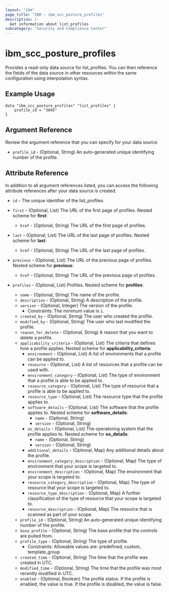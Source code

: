 ```yaml
---
layout: "ibm"
page_title: "IBM : ibm_scc_posture_profiles"
description: |-
  Get information about list_profiles
subcategory: "Security and Compliance Center"
---
```


# ibm_scc_posture_profiles

Provides a read-only data source for list_profiles. You can then reference the fields of the data source in other resources within the same configuration using interpolation syntax.

## Example Usage

```hcl
data "ibm_scc_posture_profiles" "list_profiles" {
	profile_id = "3045"
}
```

## Argument Reference

Review the argument reference that you can specify for your data source.

* `profile_id` - (Optional, String) An auto-generated unique identifying number of the profile.

## Attribute Reference

In addition to all argument references listed, you can access the following attribute references after your data source is created.

* `id` - The unique identifier of the list_profiles.
* `first` - (Optional, List) The URL of the first page of profiles.
Nested scheme for **first**:
	* `href` - (Optional, String) The URL of the first page of profiles.

* `last` - (Optional, List) The URL of the last page of profiles.
Nested scheme for **last**:
	* `href` - (Optional, String) The URL of the last page of profiles.

* `previous` - (Optional, List) The URL of the previous page of profiles.
Nested scheme for **previous**:
	* `href` - (Optional, String) The URL of the previous page of profiles.

* `profiles` - (Optional, List) Profiles.
Nested scheme for **profiles**:
	* `name` - (Optional, String) The name of the profile.
	* `description` - (Optional, String) A description of the profile.
	* `version` - (Optional, Integer) The version of the profile.
	  * Constraints: The minimum value is `1`.
	* `created_by` - (Optional, String) The user who created the profile.
	* `modified_by` - (Optional, String) The user who last modified the profile.
	* `reason_for_delete` - (Optional, String) A reason that you want to delete a profile.
	* `applicability_criteria` - (Optional, List) The criteria that defines how a profile applies.
	Nested scheme for **applicability_criteria**:
		* `environment` - (Optional, List) A list of environments that a profile can be applied to.
		* `resource` - (Optional, List) A list of resources that a profile can be used with.
		* `environment_category` - (Optional, List) The type of environment that a profile is able to be applied to.
		* `resource_category` - (Optional, List) The type of resource that a profile is able to be applied to.
		* `resource_type` - (Optional, List) The resource type that the profile applies to.
		* `software_details` - (Optional, List) The software that the profile applies to.
		Nested scheme for **software_details**:
			* `name` - (Optional, String)
			* `version` - (Optional, String)
		* `os_details` - (Optional, List) The operatoring system that the profile applies to.
		Nested scheme for **os_details**:
			* `name` - (Optional, String)
			* `version` - (Optional, String)
		* `additional_details` - (Optional, Map) Any additional details about the profile.
		* `environment_category_description` - (Optional, Map) The type of environment that your scope is targeted to.
		* `environment_description` - (Optional, Map) The environment that your scope is targeted to.
		* `resource_category_description` - (Optional, Map) The type of resource that your scope is targeted to.
		* `resource_type_description` - (Optional, Map) A further classification of the type of resource that your scope is targeted to.
		* `resource_description` - (Optional, Map) The resource that is scanned as part of your scope.
	* `profile_id` - (Optional, String) An auto-generated unique identifying number of the profile.
	* `base_profile` - (Optional, String) The base profile that the controls are pulled from.
	* `profile_type` - (Optional, String) The type of profile.
	  * Constraints: Allowable values are: predefined, custom, template_group
	* `created_time` - (Optional, String) The time that the profile was created in UTC.
	* `modified_time` - (Optional, String) The time that the profile was most recently modified in UTC.
	* `enabled` - (Optional, Boolean) The profile status. If the profile is enabled, the value is true. If the profile is disabled, the value is false.

